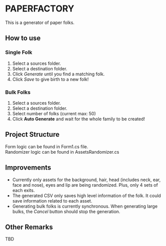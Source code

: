 # PAPERFACTORY

This is a generator of paper folks.

## How to use

### Single Folk
1. Select a sources folder.
2. Select a destination folder.
3. Click *Generate* until you find a matching folk.
4. Click *Save* to give birth to a new folk!

### Bulk Folks
1. Select a sources folder.
2. Select a destination folder.
3. Select number of folks (current max: 50)
4. Click **Auto Generate** and wait for the whole family to be created!

## Project Structure
Form logic can be found in Form1.cs file.  
Randomizer logic can be found in AssetsRandomizer.cs

## Improvements

* Currently only assets for the background, hair, head (includes neck, ear, face and nose), eyes and lip are being randomized. Plus, only 4 sets of each exits.
* The generated CSV only saves high level information of the folk. It could save information related to each asset.
* Generating bulk folks is currently synchronous. When generating large bulks, the *Cancel* button should stop the generation.

## Other Remarks

TBD
